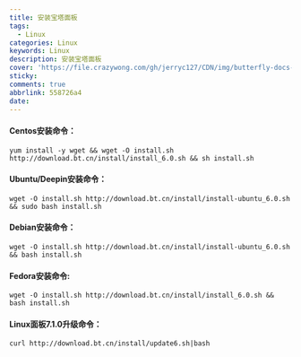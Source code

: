 ```yaml
---
title: 安装宝塔面板
tags:
  - Linux
categories: Linux
keywords: Linux
description: 安装宝塔面板
cover: 'https://file.crazywong.com/gh/jerryc127/CDN/img/butterfly-docs-01-cover.png'
sticky: 
comments: true
abbrlink: 558726a4
date:
---
```



#### Centos安装命令：
```
yum install -y wget && wget -O install.sh http://download.bt.cn/install/install_6.0.sh && sh install.sh
```
#### Ubuntu/Deepin安装命令：
```
wget -O install.sh http://download.bt.cn/install/install-ubuntu_6.0.sh && sudo bash install.sh
```
#### Debian安装命令：
```
wget -O install.sh http://download.bt.cn/install/install-ubuntu_6.0.sh && bash install.sh
```
#### Fedora安装命令:
```
wget -O install.sh http://download.bt.cn/install/install_6.0.sh && bash install.sh
```
#### Linux面板7.1.0升级命令：
```
curl http://download.bt.cn/install/update6.sh|bash
```